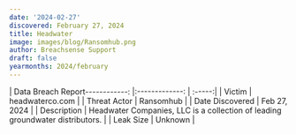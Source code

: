 ```yaml
---
date: '2024-02-27'
discovered: February 27, 2024
title: Headwater
image: images/blog/Ransomhub.png
author: Breachsense Support
draft: false
yearmonths: 2024/february
---
```


| Data Breach Report------------:     |:-------------:    | :-----:|
| Victim      | headwaterco.com      | 
| Threat Actor      | Ransomhub      | 
| Date Discovered      | Feb 27, 2024      | 
| Description      | Headwater Companies, LLC is a collection of leading groundwater distributors.      | 
| Leak Size      | Unknown      | 

